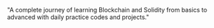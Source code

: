 "A complete journey of learning Blockchain and Solidity from basics to advanced with daily practice codes and projects."

